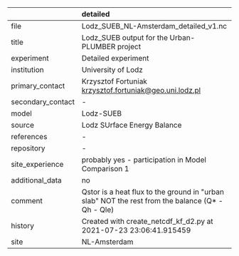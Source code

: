 |                   | detailed                                                                                         |
|:------------------|:-------------------------------------------------------------------------------------------------|
| file              | Lodz_SUEB_NL-Amsterdam_detailed_v1.nc                                                            |
| title             | Lodz_SUEB output for the Urban-PLUMBER project                                                   |
| experiment        | Detailed experiment                                                                              |
| institution       | University of Lodz                                                                               |
| primary_contact   | Krzysztof Fortuniak krzysztof.fortuniak@geo.uni.lodz.pl                                          |
| secondary_contact | -                                                                                                |
| model             | Lodz-SUEB                                                                                        |
| source            | Lodz SUrface Energy Balance                                                                      |
| references        | -                                                                                                |
| repository        | -                                                                                                |
| site_experience   | probably yes - participation in Model Comparison 1                                               |
| additional_data   | no                                                                                               |
| comment           | Qstor is a heat flux to the ground in "urban slab" NOT the rest from the balance (Q* - Qh - Qle) |
| history           | Created with create_netcdf_kf_d2.py at 2021-07-23 23:06:41.915459                                |
| site              | NL-Amsterdam                                                                                     |
